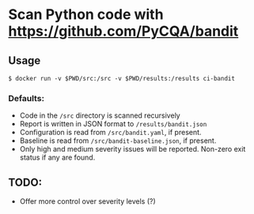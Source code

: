 # Scan Python code with https://github.com/PyCQA/bandit

## Usage

```
$ docker run -v $PWD/src:/src -v $PWD/results:/results ci-bandit
```

### Defaults:

- Code in the `/src` directory is scanned recursively
- Report is written in JSON format to `/results/bandit.json`
- Configuration is read from `/src/bandit.yaml`, if present.
- Baseline is read from `/src/bandit-baseline.json`, if present.
- Only high and medium severity issues will be reported.  Non-zero exit status
  if any are found.

## TODO:

- Offer more control over severity levels (?)

